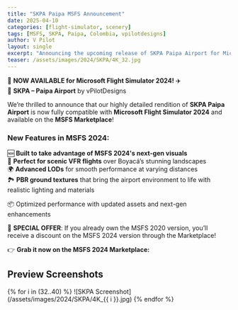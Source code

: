 ```yaml
---
title: "SKPA Paipa MSFS Announcement"
date: 2025-04-10
categories: [flight-simulator, scenery]
tags: [MSFS, SKPA, Paipa, Colombia, vpilotdesigns]
author: V Pilot
layout: single
excerpt: "Announcing the upcoming release of SKPA Paipa Airport for Microsoft Flight Simulator."
teaser: /assets/images/2024/SKPA/4K_32.jpg
---
```


🚨 **NOW AVAILABLE for Microsoft Flight Simulator 2024!** ✈️  
📍 **SKPA – Paipa Airport** by vPilotDesigns

We’re thrilled to announce that our highly detailed rendition of **SKPA Paipa Airport** is now fully compatible with **Microsoft Flight Simulator 2024** and available on the **MSFS Marketplace**!

### New Features in MSFS 2024:
🆕 **Built to take advantage of MSFS 2024's next-gen visuals**  
🛫 **Perfect for scenic VFR flights** over Boyacá’s stunning landscapes  
🌍 **Advanced LODs** for smooth performance at varying distances  
🏞️ **PBR ground textures** that bring the airport environment to life with realistic lighting and materials

📦 Optimized performance with updated assets and next-gen enhancements

🎉 **SPECIAL OFFER**: If you already own the MSFS 2020 version, you’ll receive a discount on the MSFS 2024 version through the Marketplace!

👉 **Grab it now on the MSFS 2024 Marketplace:**

## Preview Screenshots

{% for i in (32..40) %}
![SKPA Screenshot](/assets/images/2024/SKPA/4K_{{ i }}.jpg)
{% endfor %}
